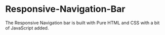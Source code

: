 # Responsive-Navigation-Bar
The Responsive Navigation bar is built with Pure HTML and CSS with a bit of JavaScript added.
